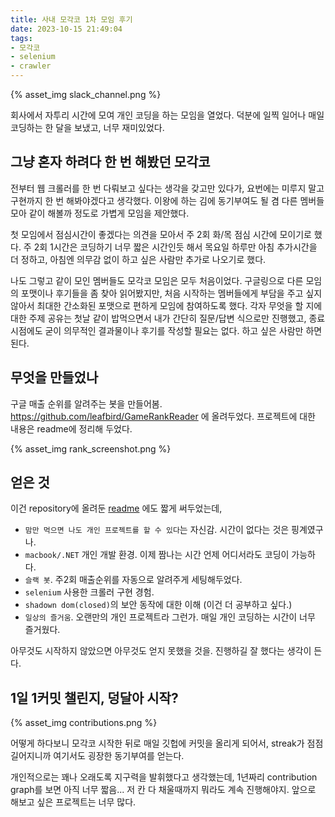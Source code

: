 ```yaml
---
title: 사내 모각코 1차 모임 후기
date: 2023-10-15 21:49:04
tags:
- 모각코
- selenium
- crawler
---
```


{% asset_img slack_channel.png %}

회사에서 자투리 시간에 모여 개인 코딩을 하는 모임을 열었다. 
덕분에 일찍 일어나 매일 코딩하는 한 달을 보냈고, 너무 재미있었다.

<!--more-->

## 그냥 혼자 하려다 한 번 해봤던 모각코

전부터 웹 크롤러를 한 번 다뤄보고 싶다는 생각을 갖고만 있다가, 요번에는 미루지 말고 구현까지 한 번 해봐야겠다고 생각했다. 이왕에 하는 김에 동기부여도 될 겸 다른 멤버들 모아 같이 해볼까  정도로 가볍게 모임을 제안했다. 

첫 모임에서 점심시간이 좋겠다는 의견을 모아서 주 2회 화/목 점심 시간에 모이기로 했다. 주 2회 1시간은 코딩하기 너무 짧은 시간인듯 해서 목요일 하루만 아침 추가시간을 더 정하고, 아침엔 의무감 없이 하고 싶은 사람만 추가로 나오기로 했다. 

나도 그렇고 같이 모인 멤버들도 모각코 모임은 모두 처음이었다. 구글링으로 다른 모임의 포맷이나 후기들을 좀 찾아 읽어봤지만, 처음 시작하는 멤버들에게 부담을 주고 싶지 않아서 최대한 간소화된 포맷으로 편하게 모임에 참여하도록 했다. 각자 무엇을 할 지에 대한 주제 공유는 첫날 같이 밥먹으면서 내가 간단히 질문/답변 식으로만 진행했고, 종료 시점에도 굳이 의무적인 결과물이나 후기를 작성할 필요는 없다. 하고 싶은 사람만 하면 된다.

## 무엇을 만들었나

구글 매출 순위를 알려주는 봇을 만들어봄. https://github.com/leafbird/GameRankReader 에 올려두었다. 프로젝트에 대한 내용은 readme에 정리해 두었다. 

{% asset_img rank_screenshot.png %}

## 얻은 것

이건 repository에 올려둔 [readme](https://github.com/leafbird/GameRankReader) 에도 짧게 써두었는데,

* `맘만 먹으면 나도 개인 프로젝트를 할 수 있다`는 자신감. 시간이 없다는 것은 핑계였구나.
* `macbook/.NET` 개인 개발 환경. 이제 짬나는 시간 언제 어디서라도 코딩이 가능하다.
* `슬랙 봇`. 주2회 매출순위를 자동으로 알려주게 세팅해두었다. 
* `selenium` 사용한 크롤러 구현 경험.
* `shadown dom(closed)`의 보안 동작에 대한 이해 (이건 더 공부하고 싶다.)
* `일상의 즐거움`. 오랜만의 개인 프로젝트라 그런가. 매일 개인 코딩하는 시간이 너무 즐거웠다.

아무것도 시작하지 않았으면 아무것도 얻지 못했을 것을. 진행하길 잘 했다는 생각이 든다. 

## 1일 1커밋 챌린지, 덩달아 시작?

{% asset_img contributions.png %}

어떻게 하다보니 모각코 시작한 뒤로 매일 깃헙에 커밋을 올리게 되어서, streak가 점점 길어지니까 여기서도 굉장한 동기부여를 얻는다.

개인적으로는 꽤나 오래도록 지구력을 발휘했다고 생각했는데, 1년짜리 contribution graph를 보면 아직 너무 짧음... 저 칸 다 채울때까지 뭐라도 계속 진행해야지. 앞으로 해보고 싶은 프로젝트는 너무 많다.